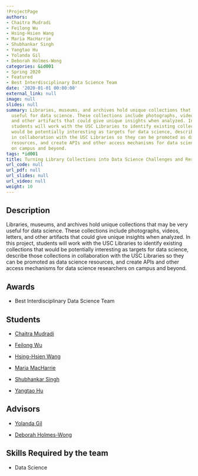 ```yaml
---
!ProjectPage
authors:
- Chaitra Mudradi
- Feilong Wu
- Hsing-Hsien Wang
- Maria MacHarrie
- Shubhankar Singh
- Yangtao Hu
- Yolanda Gil
- Deborah Holmes-Wong
categories: &id001
- Spring 2020
- Featured
- Best Interdisciplinary Data Science Team
date: '2020-01-01 00:00:00'
external_link: null
image: null
slides: null
summary: Libraries, museums, and archives hold unique collections that may be very
  useful for data science. These collections include photographs, videos, letters,
  and other artifacts that could give unique insights when analyzed. In this project,
  students will work with the USC Libraries to identify existing collections that
  would be potentially interesting as targets for data science, describe those collections
  in collaboration with the USC Libraries so they can be promoted as data science
  resources, and create APIs and other access mechanisms for data science researchers
  on campus and beyond.
tags: *id001
title: Turning Library Collections into Data Science Challenges and Resources
url_code: null
url_pdf: null
url_slides: null
url_video: null
weight: 10
---
```

## Description

Libraries, museums, and archives hold unique collections that may be very useful for data science. These collections include photographs, videos, letters, and other artifacts that could give unique insights when analyzed. In this project, students will work with the USC Libraries to identify existing collections that would be potentially interesting as targets for data science, describe those collections in collaboration with the USC Libraries so they can be promoted as data science resources, and create APIs and other access mechanisms for data science researchers on campus and beyond.



## Awards
* Best Interdisciplinary Data Science Team





## Students

* [Chaitra Mudradi](../../../author/chaitra-mudradi)

* [Feilong Wu](../../../author/feilong-wu)

* [Hsing-Hsien Wang](../../../author/hsinghsien-wang)

* [Maria MacHarrie](../../../author/maria-macharrie)

* [Shubhankar Singh](../../../author/shubhankar-singh)

* [Yangtao Hu](../../../author/yangtao-hu)

## Advisors

* [Yolanda Gil](../../../author/yolanda-gil)

* [Deborah Holmes-Wong](../../../author/deborah-holmeswong)

## Skills Required by the team


* Data Science